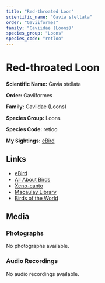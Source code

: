 ```yaml
---
title: "Red-throated Loon"
scientific_name: "Gavia stellata"
order: "Gaviiformes"
family: "Gaviidae (Loons)"
species_group: "Loons"
species_code: "retloo"
---
```


# Red-throated Loon

**Scientific Name:** Gavia stellata

**Order:** Gaviiformes

**Family:** Gaviidae (Loons)

**Species Group:** Loons

**Species Code:** retloo

**My Sightings:** [eBird](https://ebird.org/lifelist?r=world&time=life&spp=retloo)

## Links
* [eBird](https://ebird.org/species/retloo) 
* [All About Birds](https://www.allaboutbirds.org/guide/retloo) 
* [Xeno-canto](https://www.xeno-canto.org/species/gavia-stellata) 
* [Macaulay Library](https://search.macaulaylibrary.org/catalog?taxonCode=retloo&sort=rating_rank_desc)
* [Birds of the World](https://birdsoftheworld.org/bow/species/retloo)

## Media
### Photographs
No photographs available.

### Audio Recordings
No audio recordings available.

